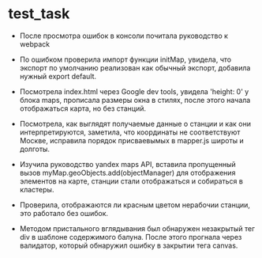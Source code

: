 # test_task

* После просмотра ошибок в консоли почитала руководство к webpack

* По ошибком проверила импорт функции initMap, увидела, что экспорт по умолчанию реализован как обычный экспорт, добавила нужный export default.

* Посмотрела index.html через Google dev tools, увидела 'height: 0' у блока maps, прописала размеры окна в стилях, после этого начала отображаться карта, но без станций.

* Посмотрела, как выглядят получаемые данные о станции и как они интерпретируются, заметила, что координаты не соответствуют Москве, исправила порядок присваевымых в mapper.js широты и долготы.

* Изучила руководство yandex maps API, вставила пропущенный вызов myMap.geoObjects.add(objectManager) для отображения элементов на карте, станции стали отображаться и собираться в кластеры.

* Проверила, отображаются ли красным цветом нерабочии станции, это работало без ошибок.

* Методом пристального вглядывания был обнаружен незакрытый тег div в шаблоне содержимого балуна. После этого прогнала через валидатор, который обнаружил ошибку в закрытии тега canvas.